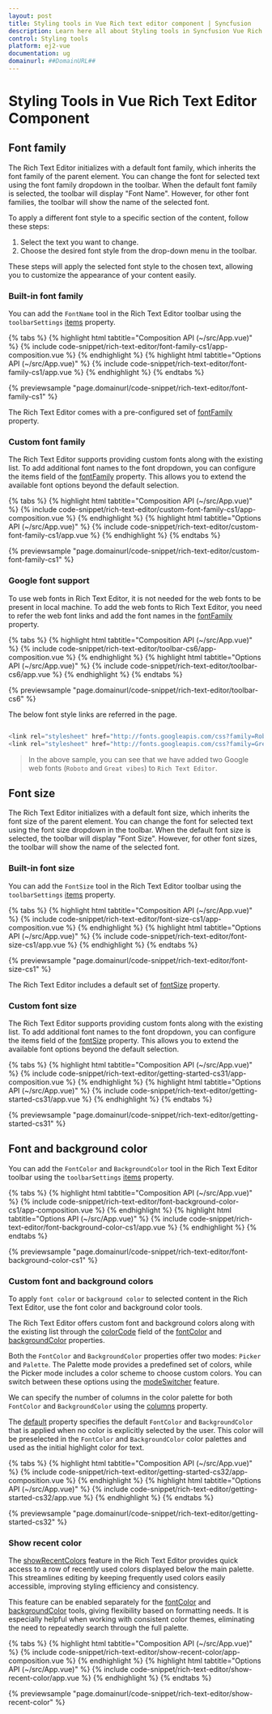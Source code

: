 ```yaml
---
layout: post
title: Styling tools in Vue Rich text editor component | Syncfusion
description: Learn here all about Styling tools in Syncfusion Vue Rich text editor component of Syncfusion Essential JS 2 and more.
control: Styling tools
platform: ej2-vue
documentation: ug
domainurl: ##DomainURL##
---
```


# Styling Tools in Vue Rich Text Editor Component

## Font family
  
The Rich Text Editor initializes with a default font family, which inherits the font family of the parent element. You can change the font for selected text using the font family dropdown in the toolbar. When the default font family is selected, the toolbar will display "Font Name". However, for other font families, the toolbar will show the name of the selected font.

To apply a different font style to a specific section of the content, follow these steps:

1. Select the text you want to change.
2. Choose the desired font style from the drop-down menu in the toolbar.

These steps will apply the selected font style to the chosen text, allowing you to customize the appearance of your content easily.

### Built-in font family

You can add the `FontName` tool in the Rich Text Editor toolbar using the `toolbarSettings` [items](https://ej2.syncfusion.com/vue/documentation/api/rich-text-editor/toolbarSettings/#items) property.

{% tabs %}
{% highlight html tabtitle="Composition API (~/src/App.vue)" %}
{% include code-snippet/rich-text-editor/font-family-cs1/app-composition.vue %}
{% endhighlight %}
{% highlight html tabtitle="Options API (~/src/App.vue)" %}
{% include code-snippet/rich-text-editor/font-family-cs1/app.vue %}
{% endhighlight %}
{% endtabs %}
        
{% previewsample "page.domainurl/code-snippet/rich-text-editor/font-family-cs1" %}

The Rich Text Editor comes with a pre-configured set of [fontFamily](https://ej2.syncfusion.com/vue/documentation/api/rich-text-editor/#fontfamily) property.

### Custom font family

The Rich Text Editor supports providing custom fonts along with the existing list. To add additional font names to the font dropdown, you can configure the items field of the [fontFamily](https://ej2.syncfusion.com/vue/documentation/api/rich-text-editor/#fontfamily) property. This allows you to extend the available font options beyond the default selection.

{% tabs %}
{% highlight html tabtitle="Composition API (~/src/App.vue)" %}
{% include code-snippet/rich-text-editor/custom-font-family-cs1/app-composition.vue %}
{% endhighlight %}
{% highlight html tabtitle="Options API (~/src/App.vue)" %}
{% include code-snippet/rich-text-editor/custom-font-family-cs1/app.vue %}
{% endhighlight %}
{% endtabs %}
        
{% previewsample "page.domainurl/code-snippet/rich-text-editor/custom-font-family-cs1" %}

### Google font support

To use web fonts in Rich Text Editor, it is not needed for the web fonts to be present in local machine. To add the web fonts to Rich Text Editor, you need to refer the web font links and add the font names in the [fontFamily](https://ej2.syncfusion.com/vue/documentation/api/rich-text-editor/#fontfamily) property.

{% tabs %}
{% highlight html tabtitle="Composition API (~/src/App.vue)" %}
{% include code-snippet/rich-text-editor/toolbar-cs6/app-composition.vue %}
{% endhighlight %}
{% highlight html tabtitle="Options API (~/src/App.vue)" %}
{% include code-snippet/rich-text-editor/toolbar-cs6/app.vue %}
{% endhighlight %}
{% endtabs %}
        
{% previewsample "page.domainurl/code-snippet/rich-text-editor/toolbar-cs6" %}

The below font style links are referred in the page.

```ts

<link rel="stylesheet" href="http://fonts.googleapis.com/css?family=Roboto">
<link rel="stylesheet" href="http://fonts.googleapis.com/css?family=Great+Vibes">

```

> In the above sample, you can see that we have added two Google web fonts (`Roboto` and `Great vibes`) to `Rich Text Editor`.

## Font size

The Rich Text Editor initializes with a default font size, which inherits the font size of the parent element. You can change the font for selected text using the font size dropdown in the toolbar. When the default font size is selected, the toolbar will display "Font Size". However, for other font sizes, the toolbar will show the name of the selected font.

### Built-in font size

You can add the `FontSize` tool in the Rich Text Editor toolbar using the `toolbarSettings` [items](https://ej2.syncfusion.com/vue/documentation/api/rich-text-editor/toolbarSettings/#items) property.

{% tabs %}
{% highlight html tabtitle="Composition API (~/src/App.vue)" %}
{% include code-snippet/rich-text-editor/font-size-cs1/app-composition.vue %}
{% endhighlight %}
{% highlight html tabtitle="Options API (~/src/App.vue)" %}
{% include code-snippet/rich-text-editor/font-size-cs1/app.vue %}
{% endhighlight %}
{% endtabs %}
        
{% previewsample "page.domainurl/code-snippet/rich-text-editor/font-size-cs1" %}

The Rich Text Editor includes a default set of [fontSize](https://ej2.syncfusion.com/vue/documentation/api/rich-text-editor/#fontsize) property.

### Custom font size

The Rich Text Editor supports providing custom fonts along with the existing list. To add additional font names to the font dropdown, you can configure the items field of the [fontSize](https://ej2.syncfusion.com/vue/documentation/api/rich-text-editor/#fontsize) property. This allows you to extend the available font options beyond the default selection.

{% tabs %}
{% highlight html tabtitle="Composition API (~/src/App.vue)" %}
{% include code-snippet/rich-text-editor/getting-started-cs31/app-composition.vue %}
{% endhighlight %}
{% highlight html tabtitle="Options API (~/src/App.vue)" %}
{% include code-snippet/rich-text-editor/getting-started-cs31/app.vue %}
{% endhighlight %}
{% endtabs %}
        
{% previewsample "page.domainurl/code-snippet/rich-text-editor/getting-started-cs31" %}

## Font and background color

You can add the `FontColor` and `BackgroundColor` tool in the Rich Text Editor toolbar using the `toolbarSettings` [items](https://ej2.syncfusion.com/vue/documentation/api/rich-text-editor/toolbarSettings/#items) property.

{% tabs %}
{% highlight html tabtitle="Composition API (~/src/App.vue)" %}
{% include code-snippet/rich-text-editor/font-background-color-cs1/app-composition.vue %}
{% endhighlight %}
{% highlight html tabtitle="Options API (~/src/App.vue)" %}
{% include code-snippet/rich-text-editor/font-background-color-cs1/app.vue %}
{% endhighlight %}
{% endtabs %}
        
{% previewsample "page.domainurl/code-snippet/rich-text-editor/font-background-color-cs1" %}

### Custom font and background colors

To apply `font color` or `background color` to selected content in the Rich Text Editor, use the font color and background color tools.

The Rich Text Editor offers custom font and background colors along with the existing list through the [colorCode](https://ej2.syncfusion.com/vue/documentation/api/rich-text-editor/backgroundColor/#colorcode) field of the [fontColor](https://ej2.syncfusion.com/vue/documentation/api/rich-text-editor/#fontcolor) and [backgroundColor](https://ej2.syncfusion.com/vue/documentation/api/rich-text-editor/#backgroundcolor) properties.

Both the `FontColor` and `BackgroundColor` properties offer two modes: `Picker` and `Palette`. The Palette mode provides a predefined set of colors, while the Picker mode includes a color scheme to choose custom colors. You can switch between these options using the [modeSwitcher](https://ej2.syncfusion.com/vue/documentation/api/rich-text-editor/fontColorModel/#modeswitcher) feature.

We can specify the number of columns in the color palette for both `FontColor` and `BackgroundColor` using the [columns](https://helpej2.syncfusion.com/vue/documentation/api/rich-text-editor/backgroundColorModel/#columns) property.

The [default](hhttps://helpej2.syncfusion.com/vue/documentation/api/rich-text-editor/backgroundColorModel/#default) property specifies the default `FontColor` and `BackgroundColor` that is applied when no color is explicitly selected by the user. This color will be preselected in the `FontColor` and `BackgroundColor` color palettes and used as the initial highlight color for text.

{% tabs %}
{% highlight html tabtitle="Composition API (~/src/App.vue)" %}
{% include code-snippet/rich-text-editor/getting-started-cs32/app-composition.vue %}
{% endhighlight %}
{% highlight html tabtitle="Options API (~/src/App.vue)" %}
{% include code-snippet/rich-text-editor/getting-started-cs32/app.vue %}
{% endhighlight %}
{% endtabs %}
        
{% previewsample "page.domainurl/code-snippet/rich-text-editor/getting-started-cs32" %}

### Show recent color

The [showRecentColors](https://helpej2.syncfusion.com/vue/documentation/api/rich-text-editor/fontColor/#showrecentcolor) feature in the Rich Text Editor provides quick access to a row of recently used colors displayed below the main palette. This streamlines editing by keeping frequently used colors easily accessible, improving styling efficiency and consistency.

This feature can be enabled separately for the [fontColor](https://helpej2.syncfusion.com/vue/documentation/api/rich-text-editor/#fontcolor) and [backgroundColor](https://helpej2.syncfusion.com/vue/documentation/api/rich-text-editor/#backgroundcolor) tools, giving flexibility based on formatting needs. It is especially helpful when working with consistent color themes, eliminating the need to repeatedly search through the full palette.

{% tabs %}
{% highlight html tabtitle="Composition API (~/src/App.vue)" %}
{% include code-snippet/rich-text-editor/show-recent-color/app-composition.vue %}
{% endhighlight %}
{% highlight html tabtitle="Options API (~/src/App.vue)" %}
{% include code-snippet/rich-text-editor/show-recent-color/app.vue %}
{% endhighlight %}
{% endtabs %}
        
{% previewsample "page.domainurl/code-snippet/rich-text-editor/show-recent-color" %}